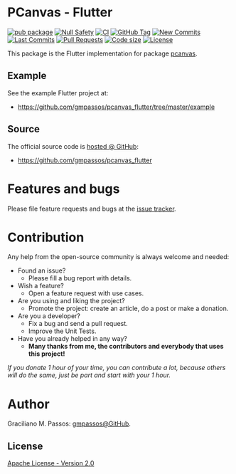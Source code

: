 # PCanvas - Flutter

[![pub package](https://img.shields.io/pub/v/pcanvas_flutter.svg?logo=dart&logoColor=00b9fc)](https://pub.dev/packages/pcanvas_flutter)
[![Null Safety](https://img.shields.io/badge/null-safety-brightgreen)](https://dart.dev/null-safety)
[![CI](https://img.shields.io/github/workflow/status/gmpassos/pcanvas_flutter/Dart%20CI/master?logo=github-actions&logoColor=white)](https://github.com/gmpassos/pcanvas_flutter/actions)
[![GitHub Tag](https://img.shields.io/github/v/tag/gmpassos/pcanvas_flutter?logo=git&logoColor=white)](https://github.com/gmpassos/pcanvas_flutter/releases)
[![New Commits](https://img.shields.io/github/commits-since/gmpassos/pcanvas_flutter/latest?logo=git&logoColor=white)](https://github.com/gmpassos/pcanvas_flutter/network)
[![Last Commits](https://img.shields.io/github/last-commit/gmpassos/pcanvas_flutter?logo=git&logoColor=white)](https://github.com/gmpassos/pcanvas_flutter/commits/master)
[![Pull Requests](https://img.shields.io/github/issues-pr/gmpassos/pcanvas_flutter?logo=github&logoColor=white)](https://github.com/gmpassos/pcanvas_flutter/pulls)
[![Code size](https://img.shields.io/github/languages/code-size/gmpassos/pcanvas_flutter?logo=github&logoColor=white)](https://github.com/gmpassos/pcanvas_flutter)
[![License](https://img.shields.io/github/license/gmpassos/pcanvas_flutter?logo=open-source-initiative&logoColor=green)](https://github.com/gmpassos/pcanvas_flutter/blob/master/LICENSE)

This package is the Flutter implementation for package [pcanvas].

[pcanvas]: https://pub.dev/packages/pcanvas

## Example

See the example Flutter project at:

- https://github.com/gmpassos/pcanvas_flutter/tree/master/example

## Source

The official source code is [hosted @ GitHub][github_pcanvas_flutter]:

- https://github.com/gmpassos/pcanvas_flutter

[github_pcanvas_flutter]: https://github.com/gmpassos/pcanvas_flutter

# Features and bugs

Please file feature requests and bugs at the [issue tracker][tracker].

# Contribution

Any help from the open-source community is always welcome and needed:
- Found an issue?
    - Please fill a bug report with details.
- Wish a feature?
    - Open a feature request with use cases.
- Are you using and liking the project?
    - Promote the project: create an article, do a post or make a donation.
- Are you a developer?
    - Fix a bug and send a pull request.
    - Improve the Unit Tests.
- Have you already helped in any way?
    - **Many thanks from me, the contributors and everybody that uses this project!**

*If you donate 1 hour of your time, you can contribute a lot,
because others will do the same, just be part and start with your 1 hour.*

[tracker]: https://github.com/gmpassos/pcanvas_flutter/issues

# Author

Graciliano M. Passos: [gmpassos@GitHub][github].

[github]: https://github.com/gmpassos

## License

[Apache License - Version 2.0][apache_license]

[apache_license]: https://www.apache.org/licenses/LICENSE-2.0.txt
